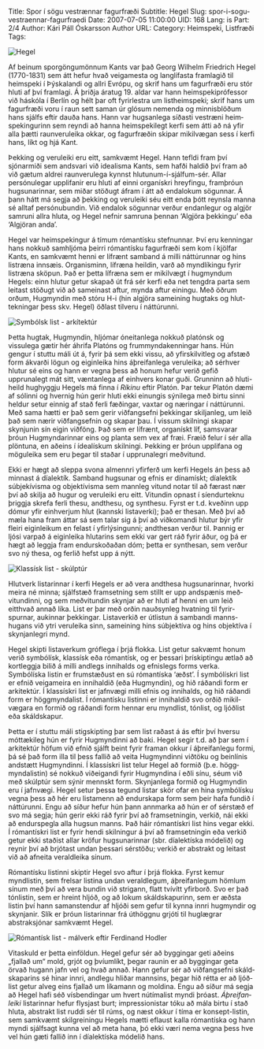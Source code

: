 Title: Spor í sögu vestrænnar fagurfræði
Subtitle: Hegel
Slug: spor-i-sogu-vestraennar-fagurfraedi
Date: 2007-07-05 11:00:00
UID: 168
Lang: is
Part: 2/4
Author: Kári Páll Óskarsson
Author URL: 
Category: Heimspeki, Listfræði
Tags: 

![Hegel](402.jpg)

Af beinum sporgöngumönnum Kants var það Georg Wilhelm Friedrich Hegel (1770-1831) sem átt hefur hvað veigamesta og langlífasta framlagið til heimspeki í Þýskalandi og allri Evrópu, og skrif hans um fagurfræði eru stór hluti af því framlagi. Á þriðja áratug 19. aldar var hann heimspeki&shy;prófessor við háskóla í Berlín og hélt þar oft fyrir&shy;lestra um list&shy;heim&shy;speki; skrif hans um fagur&shy;fræði voru í raun sett saman úr glósum nemenda og minnis&shy;blöðum hans sjálfs eftir dauða hans. Hann var hugsanlega síðasti vestræni heim&shy;spekingurinn sem reyndi að hanna heim&shy;spekilegt kerfi sem átti að ná yfir alla þætti raun&shy;veru&shy;leika okkar, og fagur&shy;fræðin skipar mikil&shy;vægan sess í kerfi hans, líkt og hjá Kant.

Þekking og veruleiki eru eitt, samkvæmt Hegel. Hann tefldi fram því sjónarmiði sem andsvari við idealisma Kants, sem hafði haldið því fram að við gætum aldrei raun&shy;verulega kynnst hlutunum-í-sjálfum-sér. Allar persónulegar upplifanir eru hluti af einni organískri hreyfingu, framþróun hugsunarinnar, sem miðar stöðugt áfram í átt að endalokum sögunnar. Á þann hátt má segja að þekking og veruleiki séu eitt enda þótt reynsla manna sé alltaf persónu&shy;bundin. Við endalok sögunnar verður endan&shy;legur og algjör samruni allra hluta, og Hegel nefnir samruna þennan ‘Algjöra þekkingu’ eða ‘Algjöran anda’. 

Hegel var heimspekingur á tímum rómantísku stefnunnar. Því eru kenningar hans nokkuð samhljóma þeirri rómantísku fagur&shy;fræði sem kom í kjölfar Kants, en samkvæmt henni er lífrænt samband á milli náttúrunnar og hins listræna innsæis. Organisminn, lífræna heildin, varð að mynd&shy;líkingu fyrir listræna sköpun. Það er þetta lífræna sem er mikilvægt í hugmyndum Hegels: einn hlutur getur skapað út frá sér kerfi eða net tengdra parta sem leitast stöðugt við að sameinast aftur, mynda aftur einingu. Með öðrum orðum, Hugmyndin með stóru H-i (hin algjöra sameining hugtaks og hlut&shy;tekningar þess skv. Hegel) öðlast tilveru í náttúrunni. 

![Symbólsk list - arkítektúr](403.jpg)

Þetta hugtak, Hugmyndin, hljómar óneitanlega nokkuð platónsk og vissulega gætir hér áhrifa Platóns og frum&shy;mynda&shy;kenningar hans. Hún gengur í stuttu máli út á, fyrir þá sem ekki vissu, að yfir&shy;skil&shy;vit&shy;leg og afstæð form ákvarði lögun og eiginleika hins áþreifanlega veruleika; að sérhver hlutur sé eins og hann er vegna þess að honum hefur verið gefið upprunalegt mát sitt, væntanlega af einhvers konar guði. Grunninn að hluti-heild hughyggju Hegels má finna í _Ríkinu_ eftir Platón. Þar tekur Platón dæmi af sólinni og hvernig hún gerir hluti ekki einungis sýnilega með birtu sinni heldur setur einnig af stað ferli fæðingar, vaxtar og næringar í náttúrunni. Með sama hætti er það sem gerir viðfangs&shy;efni þekkingar skiljanleg, um leið það sem nærir viðfangs&shy;efnin og skapar þau. Í vissum skilningi skapar skynjunin sín eigin viðföng. Það sem er lífrænt, organískt líf, samsvarar þróun Hugmyndarinnar eins og planta sem vex af fræi. Fræið felur í sér alla plöntuna, en aðeins í ídealískum skilningi. Þekking er þróun upplifana og mögu&shy;leika sem eru þegar til staðar í upprunalegri meðvitund.

Ekki er hægt að sleppa svona almennri yfirferð um kerfi Hegels án þess að minnast á díalektík. Samband hugsunar og efnis er dínamískt; díalektík súbjekívisma og objektívisma sem mannleg vitund notar til að færast nær því að skilja að hugur og veru&shy;leiki eru eitt.  Vitundin opnast í síendur&shy;teknu þriggja skrefa ferli thesu, andthesu, og synthesu. Fyrst er t.d. kveðinn upp dómur yfir ein&shy;hverjum hlut (kannski lista&shy;verki); það er thesan. Með því að mæla hana fram áttar sá sem talar sig á því að viðkomandi hlutur býr yfir fleiri eigin&shy;leikum en felast í yfir&shy;lýsingunni; andthesan verður til. Þannig er ljósi varpað á eigin&shy;leika hlutarins sem ekki var gert ráð fyrir áður, og þá er hægt að leggja fram endur&shy;skoðaðan dóm; þetta er synthesan, sem verður svo ný thesa, og ferlið hefst upp á nýtt. 

![Klassísk list - skúlptúr](404.jpg)

Hlutverk listarinnar í kerfi Hegels er að vera andthesa hugsunarinnar, hvorki meira né minna; sjálfstæð framsetning sem stillt er upp andspænis með&shy;vitundinni, og sem með&shy;vitundin skynjar að er hluti af henni en um leið eitthvað annað líka. List er þar með orðin nauð&shy;synleg hvatning til fyrir&shy;spurnar, aukinnar þekkingar. Lista&shy;verkið er útlistun á sambandi manns&shy;hugans við ytri veruleika sinn, sameining hins súbjektíva og hins objektíva í skynjan&shy;legri mynd. 

Hegel skipti listaverkum gróflega í þrjá flokka. List getur sakvæmt honum verið symbólísk, klassísk eða rómantísk, og er þessari þrískiptingu ætlað að kortleggja bilið á milli andlegs innihalds og efnislegs forms verka. Symbólíska listin er frumstæðust en sú rómantíska ‘æðst’. Í symbólískri list er efnið veigameira en inni&shy;haldið (eða Hugmyndin), og hið ráðandi form er arkitektúr. Í klassískri list er jafnvægi milli efnis og inni&shy;halds, og hið ráðandi form er högg&shy;mynda&shy;list. Í rómantísku listinni er inni&shy;haldið svo orðið mikil&shy;vægara en formið og ráðandi form hennar eru mynd&shy;list, tónlist, og ljóðl&shy;ist eða skáld&shy;skapur. 

Þetta er í stuttu máli stigskipting þar sem list raðast á ás eftir því hversu móttækileg hún er fyrir Hugmyndinni að baki. Hegel segir t.d. að þar sem í arkitektúr höfum við efnið sjálft beint fyrir framan okkur í áþreifanlegu formi, þá sé það form illa til þess fallið að veita Hugmyndinni viðtöku og bein&shy;línis andstætt Hugmyndinni. Í klassískri list telur Hegel að formið (þ.e. högg&shy;mynda&shy;listin) sé nokkuð við&shy;eigandi fyrir Hug&shy;myndina í eðli sínu, séum við með skúlptúr sem sýnir mennskt form. Skynjanlega formið og Hugmyndin eru í jafnvægi. Hegel setur þessa tegund listar skör ofar en hina symbólísku vegna þess að hér eru lista&shy;menn að endurskapa form sem þeir hafa fundið í náttúrunni. Engu að síður hefur hún þann annmarka að hún er of sérstæð ef svo má segja; hún gerir ekki ráð fyrir því að fram&shy;setningin, verkið, nái ekki að endur&shy;spegla alla hugsun manns. Það háir rómantískri list hins vegar ekki. Í rómantískri list er fyrir hendi skilningur á því að frams&shy;etningin eða verkið getur ekki staðist allar kröfur hugsunarinnar (sbr. díalektíska módelið) og reynir því að brjótast undan þessari sérstöðu; verkið er abstrakt og leitast við að afneita veraldleika sínum. 

Rómantísku listinni skiptir Hegel svo aftur í þrjá flokka. Fyrst kemur myndlistin, sem frelsar listina undan veraldlegum, áþreifanlegum hömlum sínum með því að vera bundin við strigann, flatt tvívítt yfirborð. Svo er það tónlistin, sem er hreint hljóð, og að lokum skáld&shy;skapurinn, sem er æðsta listin því hann samanstendur af hljóði sem gefur til kynna innri hug&shy;myndir og skynjanir. Slík er þróun listarinnar frá úthöggnu grjóti til hug&shy;lægrar abstraksjónar samkvæmt Hegel.

![Rómantísk list - málverk eftir Ferdinand Hodler](405.jpg)

Vita&shy;skuld er þetta einföldun. Hegel gefur sér að byggingar geti aðeins „fjallað um“ mold, grjót og þvíumlíkt, þegar raunin er að byggingar geta örvað hugann jafn vel og hvað annað. Hann gefur sér að við&shy;fangs&shy;efni skáld&shy;skaparins sé hinar innri, andlegu hliðar mannsins, þegar hið rétta er að ljóð&shy;list getur alveg eins fjallað um líkamann og moldina. Engu að síður má segja að Hegel hafi séð vísbendingar um hvert nútíma&shy;list myndi þróast. _Áþreifan&shy;leiki_ listarinnar hefur flysjast burt; impressionistar tóku að mála birtu í stað hluta, abstrakt list ruddi sér til rúms, og næst okkur í tíma er konsept-listin, sem samkvæmt skil&shy;greiningu Hegels mætti eflaust kalla rómantíska og hann myndi sjálfsagt kunna vel að meta hana, þó ekki væri nema vegna þess hve vel hún gæti fallið inn í díalektíska módelið hans.
